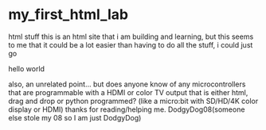 # my_first_html_lab
html stuff
this is an html site that i am building and learning, but this seems to me that it could be a lot easier than having to do all the stuff, i could just go <p> hello world</p>
also, an unrelated point... but does anyone know of any microcontrollers that are programmable with a HDMI or color TV output that is either html, drag and drop or python programmed? (like a micro:bit with SD/HD/4K color display or HDMI) 
thanks for reading/helping me.
DodgyDog08(someone else stole my 08 so I am just DodgyDog)
